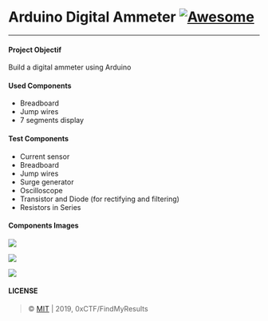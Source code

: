 # Arduino Digital Ammeter [![Awesome](https://cdn.rawgit.com/sindresorhus/awesome/d7305f38d29fed78fa85652e3a63e154dd8e8829/media/badge.svg)](https://github.com/0xCTF/Arduino-Digital-Ammeter)

---

#### Project Objectif
Build a digital ammeter using Arduino

#### Used Components
* Breadboard
* Jump wires
* 7 segments display


#### Test Components
* Current sensor
* Breadboard
* Jump wires
* Surge generator
* Oscilloscope
* Transistor and Diode (for rectifying and filtering)
* Resistors in Series

#### Components Images

![](https://i.imgur.com/ltPUKSk.jpg)

![](https://i.imgur.com/v4Heqgf.jpg)

![](https://i.imgur.com/yoz5a0Z.jpg)


#### LICENSE
> © [MIT](https://github.com/0xCTF/FindMyResults/blob/master/LICENSE) | 2019, 0xCTF/FindMyResults
